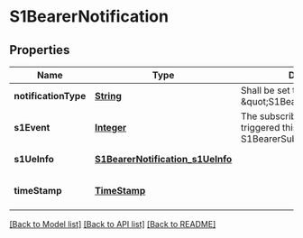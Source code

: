 # S1BearerNotification
## Properties

Name | Type | Description | Notes
------------ | ------------- | ------------- | -------------
**notificationType** | [**String**](string.md) | Shall be set to \&quot;S1BearerNotification\&quot;. | [default to null]
**s1Event** | [**Integer**](integer.md) | The subscribed event that triggered this notification in S1BearerSubscription. | [default to null]
**s1UeInfo** | [**S1BearerNotification_s1UeInfo**](S1BearerNotification_s1UeInfo.md) |  | [default to null]
**timeStamp** | [**TimeStamp**](TimeStamp.md) |  | [optional] [default to null]

[[Back to Model list]](../README.md#documentation-for-models) [[Back to API list]](../README.md#documentation-for-api-endpoints) [[Back to README]](../README.md)

